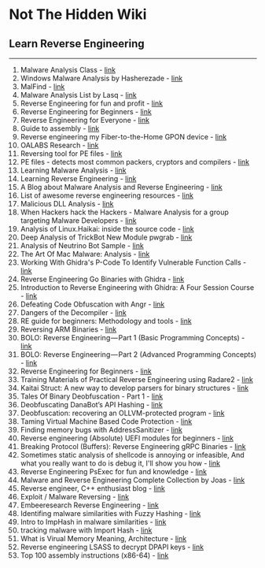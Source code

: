 # Not The Hidden Wiki

## Learn Reverse Engineering
-----

1. Malware Analysis Class - [link](https://class.malware.re/)
2. Windows Malware Analysis by Hasherezade - [link](https://github.com/hasherezade/malware_training_vol1)
3. MalFind - [link](https://malfind.com/)
4. Malware Analysis List by Lasq - [link](https://github.com/lasq88/LearingMaterials/blob/main/MalwareAnalysis.md)
5. Reverse Engineering for fun and profit - [link](https://reversingbinaries.in/)
6. Reverse Engineering for Beginners - [link](https://beginners.re/)
7. Reverse Engineering for Everyone - [link](https://0xinfection.github.io/reversing/)
8. Guide to assembly - [link](https://www.timdbg.com/posts/fakers-guide-to-assembly/)
9. Reverse engineering my Fiber-to-the-Home GPON device - [link](https://medium.com/@huszty/reverse-engineering-my-fiber-to-the-home-gpon-device-83527ceeddde)
10. OALABS Research - [link](https://research.openanalysis.net/)
11. Reversing tool for PE files - [link](https://github.com/hasherezade/pe-bear-releases)
12. PE files - detects most common packers, cryptors and compilers - [link](https://www.aldeid.com/wiki/PEiD)
13. Learning Malware Analysis - [link](https://github.com/jstrosch/learning-malware-analysis)
14. Learning Reverse Engineering - [link](https://github.com/jstrosch/learning-reverse-engineering)
15. A Blog about Malware Analysis and Reverse Engineering - [link](https://0xevilc0de.com/)
16. List of awesome reverse engineering resources - [link](https://github.com/wtsxDev/reverse-engineering)
17. Malicious DLL Analysis - [link](https://michaelkoczwara.medium.com/malicious-dll-analysis-53f1a0633151)
18. When Hackers hack the Hackers - Malware Analysis for a group targeting Malware Developers - [link](https://www.r-tec.net/r-tec-blog-when-hackers-hack-the-hackers.html)
19. Analysis of Linux.Haikai: inside the source code - [link](https://www.securityartwork.es/2018/11/08/analysis-of-linux-haikai-inside-the-source-code/)
20. Deep Analysis of TrickBot New Module pwgrab - [link](https://www.fortinet.com/blog/threat-research/deep-analysis-of-trickbot-new-module-pwgrab.html)
21. Analysis of Neutrino Bot Sample - [link](http://www.peppermalware.com/2019/01/analysis-of-neutrino-bot-sample-2018-08-27.html)
22. The Art Of Mac Malware: Analysis - [link](https://taomm.org/vol1/analysis.html)
23. Working With Ghidra's P-Code To Identify Vulnerable Function Calls - [link](https://www.riverloopsecurity.com/blog/2019/05/pcode/)
24. Reverse Engineering Go Binaries with Ghidra - [link](https://cujo.com/reverse-engineering-go-binaries-with-ghidra/)
25. Introduction to Reverse Engineering with Ghidra: A Four Session Course - [link](https://wrongbaud.github.io/posts/ghidra-training/)
26. Defeating Code Obfuscation with Angr - [link](https://napongizero.github.io/blog/Defeating-Code-Obfuscation-with-Angr)
27. Dangers of the Decompiler - [link](https://blog.ret2.io/2017/11/16/dangers-of-the-decompiler/)
28. RE guide for beginners: Methodology and tools - [link](https://0x00sec.org/t/re-guide-for-beginners-methodology-and-tools/2242)
29. Reversing ARM Binaries - [link](https://zygosec.com/post1.html)
30. BOLO: Reverse Engineering — Part 1 (Basic Programming Concepts) - [link](https://medium.com/bugbountywriteup/bolo-reverse-engineering-part-1-basic-programming-concepts-f88b233c63b7)
31. BOLO: Reverse Engineering — Part 2 (Advanced Programming Concepts) - [link](https://medium.com/@danielabloom/bolo-reverse-engineering-part-2-advanced-programming-concepts-b4e292b2f3e)
32. Reverse Engineering for Beginners - [link](https://www.begin.re)
33. Training Materials of Practical Reverse Engineering using Radare2 - [link](https://github.com/s4n7h0/Practical-Reverse-Engineering-using-Radare2)
34. Kaitai Struct: A new way to develop parsers for binary structures - [link](https://formats.kaitai.io/)
35. Tales Of Binary Deobfuscation - Part 1 - [link](https://ulexec.github.io/ulexec.github.io/article/2020/03/03/Deobfuscation_1.html)
36. Deobfuscating DanaBot’s API Hashing - [link](https://malwareandstuff.com/deobfuscating-danabots-api-hashing/)
37. Deobfuscation: recovering an OLLVM-protected program - [link](https://blog.quarkslab.com/deobfuscation-recovering-an-ollvm-protected-program.html)
38. Taming Virtual Machine Based Code Protection - [link](https://malwareandstuff.com/taming-virtual-machine-based-code-protection-1/)
39. Finding memory bugs with AddressSanitizer - [link](https://embeddedbits.org/finding-memory-bugs-with-addresssanitizer/)
40. Reverse engineering (Absolute) UEFI modules for beginners - [link](https://standa-note.blogspot.com/2021/04/reverse-engineering-absolute-uefi.html)
41. Breaking Protocol (Buffers): Reverse Engineering gRPC Binaries - [link](https://labs.ioactive.com/2021/07/breaking-protocol-buffers-reverse.html)
42. Sometimes static analysis of shellcode is annoying or infeasible, And what you really want to do is debug it, I'll show you how - [link](https://twitter.com/notareverser/status/1479456627363401730)
43. Reverse Engineering PsExec for fun and knowledge - [link](https://cybergeeks.tech/reverse-engineering-psexec-for-fun-and-knowledge/)
44. Malware and Reverse Engineering Complete Collection by Joas - [link](https://github.com/CyberSecurityUP/Awesome-Malware-and-Reverse-Engineering)
45. Reverse engineer, C++ enthusiast blog - [link](https://alessandrogar.io/)
46. Exploit / Malware Reversing - [link](https://exploitreversing.com/)
47. Embeeresearch Reverse Engineering - [link](https://www.embeeresearch.io/tag/reversing/)
48. Identifing malware similarities with Fuzzy Hashing - [link](https://any.run/cybersecurity-blog/how-to-identify-malware-similarities/)
49. Intro to ImpHash in malware similarities - [link](https://www.cybertriage.com/blog/intro-to-imphash-for-dfir-fuzzy-malware-matching/)
50. tracking malware with Import Hash - [link](https://cloud.google.com/blog/topics/threat-intelligence/tracking-malware-import-hashing)
51. What is Virual Memory Meaning, Architecture - [link](https://www.spiceworks.com/tech/devops/articles/what-is-virtual-memory/)
52. Reverse engineering LSASS to decrypt DPAPI keys - [link](https://otter.gitbook.io/red-teaming/articles/reverse-engineering-lsass-to-decrypt-dpapi-keys)
53. Top 100 assembly instructions (‍x86‍-‍64‍) - [link](https://hexarcana.ch/b/2024-08-12-top-100-x86_64-asm-instructions/)
